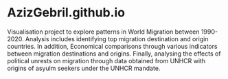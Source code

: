 # AzizGebril.github.io

Visualisation project to explore patterns in World Migration between 1990-2020. Analysis includes identifying top migration destination and origin countries. In addition, Economical comparisons through various indicators between migration destinations and origins. Finally, analysing the effects of political unrests on migration through data obtained from UNHCR with origins of asyulm seekers under the UNHCR mandate.

